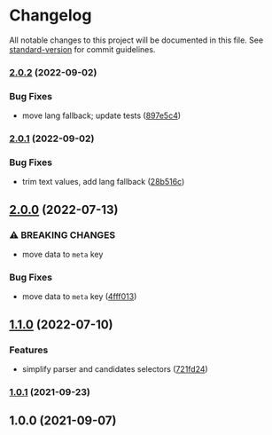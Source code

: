 # Changelog

All notable changes to this project will be documented in this file. See [standard-version](https://github.com/conventional-changelog/standard-version) for commit guidelines.

### [2.0.2](https://github.com/gorango/rehype-extract-meta/compare/v2.0.1...v2.0.2) (2022-09-02)


### Bug Fixes

* move lang fallback; update tests ([897e5c4](https://github.com/gorango/rehype-extract-meta/commit/897e5c47bff4d807da3f5f2e2117185e21a365dc))

### [2.0.1](https://github.com/gorango/rehype-extract-meta/compare/v2.0.0...v2.0.1) (2022-09-02)


### Bug Fixes

* trim text values, add lang fallback ([28b516c](https://github.com/gorango/rehype-extract-meta/commit/28b516c642d3ae7d7ae1aedacaf74bd3dd4ed63d))

## [2.0.0](https://github.com/gorango/rehype-extract-meta/compare/v1.1.0...v2.0.0) (2022-07-13)


### ⚠ BREAKING CHANGES

* move data to `meta` key

### Bug Fixes

* move data to `meta` key ([4fff013](https://github.com/gorango/rehype-extract-meta/commit/4fff013dc448fd44bdd514d938e9ac43d07951eb))

## [1.1.0](https://github.com/gorango/rehype-extract-meta/compare/v1.0.1...v1.1.0) (2022-07-10)


### Features

* simplify parser and candidates selectors ([721fd24](https://github.com/gorango/rehype-extract-meta/commit/721fd2488eb5137c7aa65e390e9a5c2552b0c52f))

### [1.0.1](https://github.com/gorango/rehype-extract-meta/compare/v1.0.0...v1.0.1) (2021-09-23)

## 1.0.0 (2021-09-07)
